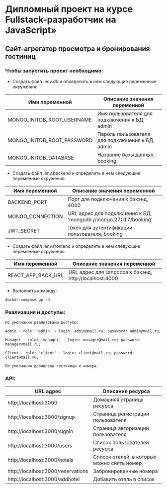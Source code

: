 # Дипломный проект на курсе Fullstack-разработчик на JavaScript»

## Cайт-агрегатор просмотра и бронирования гостиниц

### Чтобы запустить проект необходимо:

- Создать файл .env.db и определить в нем следующие переменные окружения: 

| Имя переменной             | Описание значения переменной                                                              |
|----------------------------|-------------------------------------------------------------------------------------------|
| MONGO_INITDB_ROOT_USERNAME | Имя пользователя для подключения к БД, admin                                              |
| MONGO_INITDB_ROOT_PASSWORD | Пароль пользователя для подключения к БД, admin                                           |
| MONGO_INITDB_DATABASE      | Название базы данных, booking                                                             |

- Создать файл .env.backend и определить в нем следующие переменные окружения: 

| Имя переменной             | Описание значения переменной                                                              |
|----------------------------|-------------------------------------------------------------------------------------------|
| BACKEND_PORT               | Порт для подключения к бэкэнд, 4000                                                       |
| MONGO_CONNECTION           | URL адрес для подключения к БД, 'mongodb://mongo:27017/booking'                           |
| JWT_SECRET                 | токен для аутентификации пользователя, booking                                            |

- Создать файл .env.frontend и определить в нем следующие переменные окружения: 

| Имя переменной             | Описание значения переменной                                                              |
|----------------------------|-------------------------------------------------------------------------------------------|
| REACT_APP_BACK_URL         | URL адрес для запросов к бэкэнд, http://localhost:4000                                    |

- Выполнить команду:

``` docker-compose up -d ```

### Реализация и доступы:
    По умолчанию реализованы доступы:
    
    Admin - role: 'admin' - login: admin@mail.ru; password: admin@mail.ru;

    Manager - role: 'manager' - login: manager@mail.ru; password: manager@mail.ru;

    Client - role: 'client' - login: client@mail.ru; password: client@mail.ru;

    По умолчанию добавлены гостиницы и номера.

### API:

| URL адрес                                    | Описание ресурса                                                                          |
|----------------------------------------------|-------------------------------------------------------------------------------------------|
| http://localhost:3000                        | Домашняя страница ресурса                                                                 |
| http://localhost:3000/signup                 | Страница регистрации пользователя                                                         |
| http://localhost:3000/signin                 | Страница авторизации пользователя                                                         |
| http://localhost:3000/users                  | Список пользователей ресурса                                                              |
| http://localhost:3000/hotels                 | Список отелей, в которых можно снять номер                                                |
| http://localhost:3000/reservations           | Забронированные номера                                                                    |
| http://localhost:3000/addhotel               | Добавить отель в список                                                                   |
